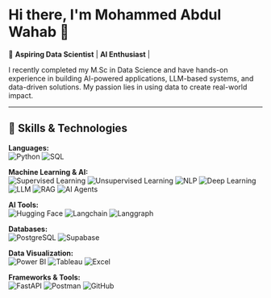 # Hi there, I'm Mohammed Abdul Wahab 👋  

🎯 **Aspiring Data Scientist** | **AI Enthusiast** | 

I recently completed my M.Sc in Data Science and have hands-on experience in building AI-powered applications, LLM-based systems, and data-driven solutions. My passion lies in using data to create real-world impact.  

---
## 🚀 Skills & Technologies  

**Languages:**  
![Python](https://img.shields.io/badge/Python-3776AB?logo=python&logoColor=white) ![SQL](https://img.shields.io/badge/SQL-003B57?logo=database&logoColor=white)  

**Machine Learning & AI:**  
![Supervised Learning](https://img.shields.io/badge/Supervised%20Learning-FF6F00?logo=ai&logoColor=white) ![Unsupervised Learning](https://img.shields.io/badge/Unsupervised%20Learning-8E44AD?logo=ai&logoColor=white) ![NLP](https://img.shields.io/badge/NLP-FF4088?logo=natural-language-processing&logoColor=white)  ![Deep Learning](https://img.shields.io/badge/Deep%20Learning-0A66C2?logo=deeplearning&logoColor=white)  ![LLM](https://img.shields.io/badge/LLM-FF0000?logo=OpenAI&logoColor=white)  ![RAG](https://img.shields.io/badge/RAG-1F425F?logo=knowledgebase&logoColor=white) ![AI Agents](https://img.shields.io/badge/AI%20Agents-FF1493?logo=robot&logoColor=white)  

**AI Tools:**  
![Hugging Face](https://img.shields.io/badge/Hugging%20Face-FFD700?logo=huggingface&logoColor=black) ![Langchain](https://img.shields.io/badge/LangChain-00B4D8?logo=langchain&logoColor=white) ![Langgraph](https://img.shields.io/badge/LangGraph-FF5733?logo=graph&logoColor=white)  

**Databases:**  
![PostgreSQL](https://img.shields.io/badge/PostgreSQL-336791?logo=postgresql&logoColor=white) ![Supabase](https://img.shields.io/badge/Supabase-3ECF8E?logo=supabase&logoColor=white)  

**Data Visualization:**  
![Power BI](https://img.shields.io/badge/Power%20BI-F2C811?logo=powerbi&logoColor=black) ![Tableau](https://img.shields.io/badge/Tableau-E97627?logo=tableau&logoColor=white) ![Excel](https://img.shields.io/badge/Excel-217346?logo=microsoft-excel&logoColor=white)  

**Frameworks & Tools:**  
![FastAPI](https://img.shields.io/badge/FastAPI-009688?logo=fastapi&logoColor=white) ![Postman](https://img.shields.io/badge/Postman-FF6C37?logo=postman&logoColor=white) ![GitHub](https://img.shields.io/badge/GitHub-181717?logo=github&logoColor=white)  
